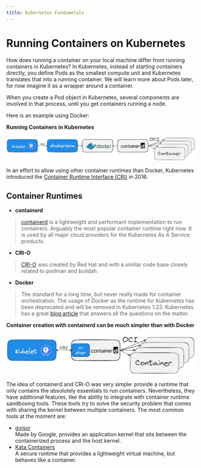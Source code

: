 ```yaml
---
title: Kubernetes Fundametals
---
```


# Running Containers on Kubernetes

How does running a container on your local machine differ from running containers in Kubernetes? In Kubernetes, instead of starting containers directly, you define Pods as the smallest compute unit and Kubernetes translates that into a running container. We will learn more about Pods later, for now imagine it as a wrapper around a container.

When you create a Pod object in Kubernetes, several components are involved in that process, until you get containers running a node.

Here is an example using Docker:

**Running Containers in Kubernetes**

![4_5-01](images/4_5-01.png)

In an effort to allow using other container runtimes than Docker, Kubernetes introduced the [Container Runtime Interface (CRI)](https://kubernetes.io/blog/2016/12/container-runtime-interface-cri-in-kubernetes/) in 2016.

## Container Runtimes

- **containerd**
> [containerd](https://containerd.io/) is a lightweight and performant implementation to run containers. Arguably the most popular container runtime right now. It is used by all major cloud providers for the Kubernetes As A Service products.
	
- **CRI-O**
> [CRI-O](https://cri-o.io/) was created by Red Hat and with a similar code base closely related to podman and buildah.
	
- **Docker**
> The standard for a long time, but never really made for container orchestration. The usage of Docker as the runtime for Kubernetes has been deprecated and will be removed in Kubernetes 1.23. Kubernetes has a great [blog article](https://kubernetes.io/blog/2020/12/02/dont-panic-kubernetes-and-docker/) that answers all the questions on the matter.


**Container creation with containerd can be much simpler than with Docker**

![4_5-02](images/4_5-02.png)

The idea of containerd and CRI-O was very simple: provide a runtime that only contains the absolutely essentials to run containers. Nevertheless, they have additional features, like the ability to integrate with container runtime sandboxing tools. These tools try to solve the security problem that comes with sharing the kernel between multiple containers. The most common tools at the moment are:

-   [gvisor](https://github.com/google/gvisor)  
    Made by Google, provides an application kernel that sits between the containerized process and the host kernel.
-   [Kata Containers](https://katacontainers.io/)  
    A secure runtime that provides a lightweight virtual machine, but behaves like a container.